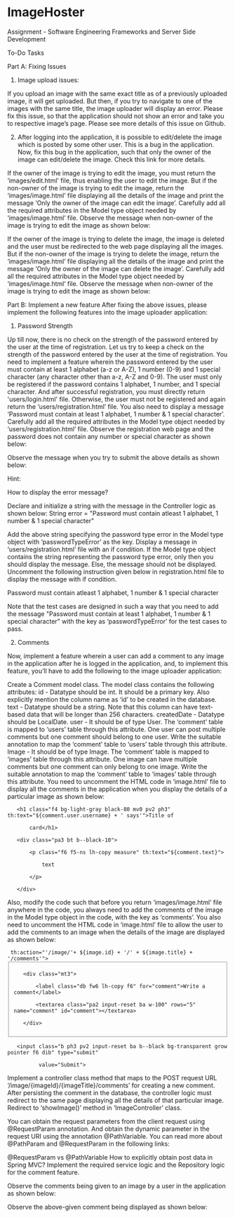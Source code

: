 # ImageHoster

Assignment - Software Engineering Frameworks and Server Side Development

To-Do Tasks

Part A: Fixing Issues

1. Image upload issues:

If you upload an image with the same exact title as of a previously uploaded image, it will get uploaded. But then, if you try to navigate to one of the images with the same title, the image uploader will display an error.
Please fix this issue, so that the application should not show an error and take you to respective image’s page.
Please see more details of this issue on Github.
 

2. After logging into the application, it is possible to edit/delete the image which is posted by some other user. This is a bug in the application. Now, fix this bug in the application, such that only the owner of the image can edit/delete the image. Check this link for more details.

If the owner of the image is trying to edit the image, you must return the ‘images/edit.html’ file, thus enabling the user to edit the image. But if the non-owner of the image is trying to edit the image, return the ‘images/image.html’ file displaying all the details of the image and print the message ‘Only the owner of the image can edit the image’. Carefully add all the required attributes in the Model type object needed by ‘images/image.html’ file.
Observe the message when non-owner of the image is trying to edit the image as shown below: 
 



 

 

If the owner of the image is trying to delete the image, the image is deleted and the user must be redirected to the web page displaying all the images. But if the non-owner of the image is trying to delete the image, return the ‘images/image.html’ file displaying all the details of the image and print the message ‘Only the owner of the image can delete the image’. Carefully add all the required attributes in the Model type object needed by ‘images/image.html’ file.
Observe the message when non-owner of the image is trying to edit the image as shown below:

 



 

 

 

 

Part B: Implement a new feature
After fixing the above issues, please implement the following features into the image uploader application:

1.  Password Strength

Up till now, there is no check on the strength of the password entered by the user at the time of registration. Let us try to keep a check on the strength of the password entered by the user at the time of registration. You need to implement a feature wherein the password entered by the user must contain at least 1 alphabet (a-z or A-Z), 1 number (0-9) and 1 special character (any character other than a-z, A-Z and 0-9). The user must only be registered if the password contains 1 alphabet, 1 number, and 1 special character. And after successful registration, you must directly return 'users/login.html' file. Otherwise, the user must not be registered and again return the ‘users/registration.html’ file. You also need to display a message ‘Password must contain at least 1 alphabet, 1 number & 1 special character’. Carefully add all the required attributes in the Model type object needed by ‘users/registration.html’ file.
Observe the registration web page and the password does not contain any number or special character as shown below:

 



 

 

Observe the message when you try to submit the above details as shown below:

 



 

 

Hint:

How to display the error message?

Declare and initialize a string with the message in the Controller logic as shown below:
String error = "Password must contain atleast 1 alphabet, 1 number & 1 special character"

Add the above string specifying the password type error in the Model type object with ‘passwordTypeError’ as the key.
Display a message in ‘users/registration.html’ file with an if condition.
If the Model type object contains the string representing the password type error, only then you should display the message.
Else, the message should not be displayed. Uncomment the following instruction given below in registration.html file to display the message with if condition.
<div th:if="${passwordTypeError}">Password must contain atleast 1 alphabet, 1 number & 1 special character</div>

Note that the test cases are designed in such a way that you need to add the message "Password must contain at least 1 alphabet, 1 number & 1 special character" with the key as ‘passwordTypeError’ for the test cases to pass.
 

2.  Comments

Now, implement a feature wherein a user can add a comment to any image in the application after he is logged in the application, and, to implement this feature, you’ll have to add the following to the image uploader application:

Create a Comment model class. The model class contains the following attributes:
id - Datatype should be int. It should be a primary key. Also explicitly mention the column name as ‘id’ to be created in the database.
text - Datatype should be a string. Note that this column can have text-based data that will be longer than 256 characters.
createdDate - Datatype should be LocalDate.
user - It should be of type User. The ‘comment’ table is mapped to ‘users’ table through this attribute. One user can post multiple comments but one comment should belong to one user. Write the suitable annotation to map the ‘comment’ table to ‘users’ table through this attribute.
Image - It should be of type Image. The ‘comment’ table is mapped to ‘images’ table through this attribute. One image can have multiple comments but one comment can only belong to one image. Write the suitable annotation to map the ‘comment’ table to ‘images’ table through this attribute.
You need to uncomment the HTML code in ‘image.html’ file to display all the comments in the application when you display the details of a particular image as shown below:
<div class="comments mt5">

   <article class="ba b--black-10 mv4" th:each="comment : ${comments}">

       <h1 class="f4 bg-light-gray black-80 mv0 pv2 ph3" th:text="${comment.user.username} + ' says'">Title of

           card</h1>

       <div class="pa3 bt b--black-10">

           <p class="f6 f5-ns lh-copy measure" th:text="${comment.text}">

               text

           </p>

       </div>

   </article>

</div>

Also, modify the code such that before you return ‘images/image.html’ file anywhere in the code, you always need to add the comments of the image in the Model type object in the code, with the key as ‘comments’.
You also need to uncomment the HTML code in ‘image.html’ file to allow the user to add the comments to an image when the details of the image are displayed as shown below:
<form method="POST" enctype="multipart/form-data"

     th:action="'/image/'+ ${image.id} + '/' + ${image.title} + '/comments'">

   <fieldset id="sign_up" class="ba b--transparent ph0 mh0">

       <div class="mt3">

           <label class="db fw6 lh-copy f6" for="comment">Write a comment</label>

           <textarea class="pa2 input-reset ba w-100" rows="5" name="comment" id="comment"></textarea>

       </div>

   </fieldset>

   <div>

       <input class="b ph3 pv2 input-reset ba b--black bg-transparent grow pointer f6 dib" type="submit"

              value="Submit">

   </div>

</form>

Implement a controller class method  that maps to the POST request URL ‘/image/{imageId}/{imageTitle}/comments’ for creating a new comment. After persisting the comment in the database, the controller logic must redirect to the same page displaying all the details of that particular image. Redirect to ‘showImage()’ method in ‘ImageController’ class.

You can obtain the request parameters from the client request using @RequestParam annotation. And obtain the dynamic parameter in the request URI using the annotation @PathVariable. You can read more about @PathParam and @RequestParam in the following links:

@RequestParam vs @PathVariable
How to explicitly obtain post data in Spring MVC?
Implement the required service logic and the Repository logic for the comment feature.
 

Observe the comments being given to an image by a user in the application as shown below:

 



 

 

Observe the above-given comment being displayed as shown below:

 

 



 
